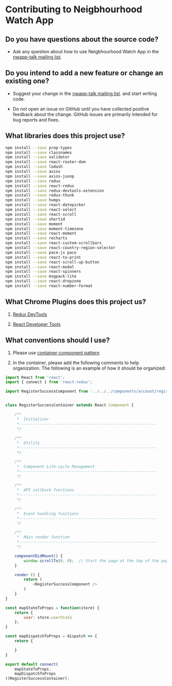 # Contributing to Neigbhourhood Watch App

## Do you have questions about the source code?

* Ask any question about how to use Neigbhourhood Watch App in the [nwapp-talk mailing list](https://groups.google.com/forum/#!overview).

## Do you intend to add a new feature or change an existing one?
* Suggest your change in the [nwapp-talk mailing list](https://groups.google.com/forum/#!overview). and start writing code.

* Do not open an issue on GitHub until you have collected positive feedback about the change. GitHub issues are primarily intended for bug reports and fixes.

## What libraries does this project use?

```bash
npm install --save prop-types
npm install --save classnames
npm install --save validator
npm install --save react-router-dom
npm install --save lodash
npm install --save axios
npm install --save axios-jsonp
npm install --save redux
npm install --save react-redux
npm install --save redux-devtools-extension
npm install --save redux-thunk
npm install --save humps
npm install --save react-datepicker
npm install --save react-select
npm install --save react-scroll
npm install --save shortid
npm install --save moment
npm install --save moment-timezone
npm install --save react-moment
npm install --save recharts
npm install --save react-custom-scrollbars
npm install --save react-country-region-selector
npm install --save pace-js pace
npm install --save react-to-print
npm install --save react-scroll-up-button
npm install --save react-modal
npm install --save react-spinners
npm install --save msgpack-lite
npm install --save react-dropzone
npm install --save react-number-format
```

## What Chrome Plugins does this project us?

1. [Redux DevTools](https://chrome.google.com/webstore/detail/redux-devtools/lmhkpmbekcpmknklioeibfkpmmfibljd)

2. [React Developer Tools](https://chrome.google.com/webstore/detail/react-developer-tools/fmkadmapgofadopljbjfkapdkoienihi?hl=en)


## What conventions should I use?

1. Please use [container-component pattern](https://medium.com/@learnreact/container-components-c0e67432e005)

2. In the container, please add the following comments to help organization. The following is an example of how it should be organized:

```javascript
import React from 'react';
import { connect } from 'react-redux';

import RegisterSuccessComponent from '../../../components/account/register/registerSuccessComponent';


class RegisterSuccessContainer extends React.Component {

    /**
     *  Initializer
     *------------------------------------------------------------
     */
     
    /**
     *  Utility
     *------------------------------------------------------------
     */

    /**
     *  Component Life-cycle Management
     *------------------------------------------------------------
     */

    /**
     *  API callback functions
     *------------------------------------------------------------
     */

    /**
     *  Event handling functions
     *------------------------------------------------------------
     */

    /**
     *  Main render function
     *------------------------------------------------------------
     */

    componentDidMount() {
        window.scrollTo(0, 0);  // Start the page at the top of the page.
    }

    render () {
        return (
            <RegisterSuccessComponent />
        )
    }
}

const mapStateToProps = function(store) {
    return {
        user: store.userState
    };
}

const mapDispatchToProps = dispatch => {
    return {

    }
}

export default connect(
    mapStateToProps,
    mapDispatchToProps
)(RegisterSuccessContainer);
```
